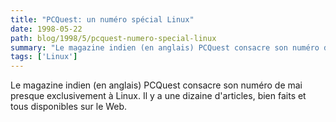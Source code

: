 ```yaml
---
title: "PCQuest: un numéro spécial Linux"
date: 1998-05-22
path: blog/1998/5/pcquest-numero-special-linux
summary: "Le magazine indien (en anglais) PCQuest consacre son numéro de mai presque exclusivement à Linux."
tags: ['Linux']
---
```


<P>
Le magazine indien (en anglais) PCQuest consacre son numéro de mai
presque exclusivement à Linux. Il y a une dizaine d'articles, bien faits et
tous disponibles sur le Web.
</P>


